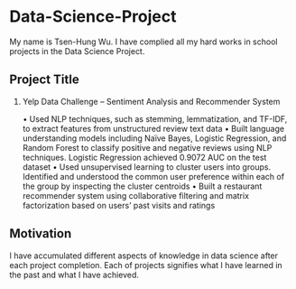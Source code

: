 # Data-Science-Project
My name is Tsen-Hung Wu. I have complied all my hard works in school projects in the Data Science Project.

## Project Title
1. Yelp Data Challenge – Sentiment Analysis and Recommender System

    •   Used NLP techniques, such as stemming, lemmatization, and TF-IDF, to extract features from unstructured review text data
    •   Built language understanding models including Naïve Bayes, Logistic Regression, and Random Forest to classify positive 
      and negative reviews using NLP techniques. Logistic Regression achieved 0.9072 AUC on the test dataset
    •   Used unsupervised learning to cluster users into groups. Identified and understood the common user preference within 
      each of the group by inspecting the cluster centroids
    •   Built a restaurant recommender system using collaborative filtering and matrix factorization based on users’ past visits 
      and ratings

## Motivation
I have accumulated different aspects of knowledge in data science after each project completion.
Each of projects signifies what I have learned in the past and what I have achieved. 

